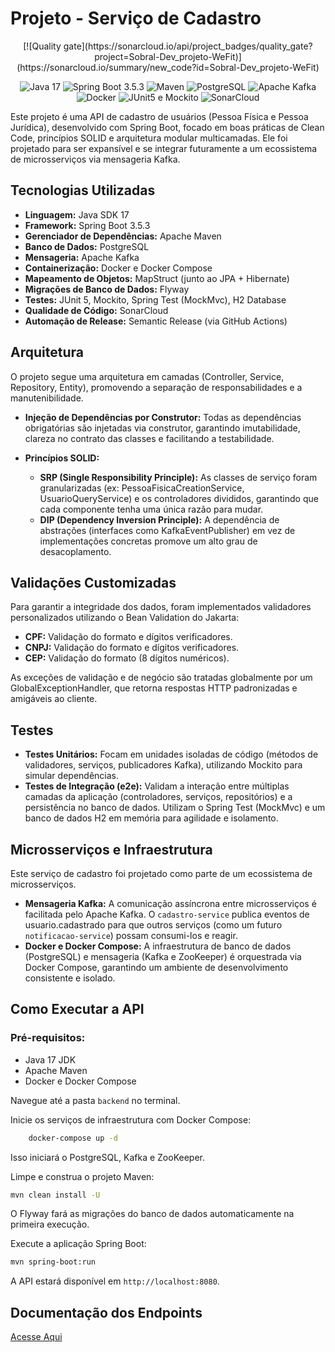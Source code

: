 # Projeto - Serviço de Cadastro

<p align="center">
[![Quality gate](https://sonarcloud.io/api/project_badges/quality_gate?project=Sobral-Dev_projeto-WeFit)](https://sonarcloud.io/summary/new_code?id=Sobral-Dev_projeto-WeFit)
</p>

<p align="center">
<img src="https://img.shields.io/badge/Backend%20Language-Java%2017-orange?style=for-the-badge&logo=java" alt="Java 17">
<img src="https://img.shields.io/badge/Backend%20Framework-SpringBoot%203.5.3-green?style=for-the-badge&logo=spring" alt="Spring Boot 3.5.3">
<img src="https://img.shields.io/badge/Gerenciador%20de%20Dependências-Maven-purple?style=for-the-badge&logo=apache-maven" alt="Maven">
<img src="https://img.shields.io/badge/Banco%20de%20Dados-PostgreSQL-blue?style=for-the-badge&logo=postgresql" alt="PostgreSQL">
<img src="https://img.shields.io/badge/Mensageria-Apache%20Kafka-red?style=for-the-badge&logo=apache-kafka" alt="Apache Kafka">
<img src="https://img.shields.io/badge/Containerização-Docker%20e%20Docker%20Compose-blueviolet?style=for-the-badge&logo=docker" alt="Docker">
<img src="https://img.shields.io/badge/Testes-JUnit5%20e%20Mockito-red?style=for-the-badge&logo=junit5" alt="JUnit5 e Mockito">
<img src="https://img.shields.io/badge/Qualidade%20de%20Código-SonarCloud-yellowgreen?style=for-the-badge&logo=sonarcloud" alt="SonarCloud">
</p>

Este projeto é uma API de cadastro de usuários (Pessoa Física e Pessoa Jurídica), desenvolvido com Spring Boot, focado em boas práticas de Clean Code, princípios SOLID e arquitetura modular multicamadas. Ele foi projetado para ser expansível e se integrar futuramente a um ecossistema de microsserviços via mensageria Kafka.

## Tecnologias Utilizadas

- **Linguagem:** Java SDK 17
- **Framework:** Spring Boot 3.5.3
- **Gerenciador de Dependências:** Apache Maven
- **Banco de Dados:** PostgreSQL
- **Mensageria:** Apache Kafka
- **Containerização:** Docker e Docker Compose
- **Mapeamento de Objetos:** MapStruct (junto ao JPA + Hibernate)
- **Migrações de Banco de Dados:** Flyway
- **Testes:** JUnit 5, Mockito, Spring Test (MockMvc), H2 Database
- **Qualidade de Código:** SonarCloud
- **Automação de Release:** Semantic Release (via GitHub Actions)

## Arquitetura

O projeto segue uma arquitetura em camadas (Controller, Service, Repository, Entity), promovendo a separação de responsabilidades e a manutenibilidade.

- **Injeção de Dependências por Construtor:** Todas as dependências obrigatórias são injetadas via construtor, garantindo imutabilidade, clareza no contrato das classes e facilitando a testabilidade.

- **Princípios SOLID:**

  - **SRP (Single Responsibility Principle):** As classes de serviço foram granularizadas (ex: PessoaFisicaCreationService, UsuarioQueryService) e os controladores divididos, garantindo que cada componente tenha uma única razão para mudar.
  - **DIP (Dependency Inversion Principle):** A dependência de abstrações (interfaces como KafkaEventPublisher) em vez de implementações concretas promove um alto grau de desacoplamento.

## Validações Customizadas

Para garantir a integridade dos dados, foram implementados validadores personalizados utilizando o Bean Validation do Jakarta:

- **CPF:** Validação do formato e dígitos verificadores.
- **CNPJ:** Validação do formato e dígitos verificadores.
- **CEP:** Validação do formato (8 dígitos numéricos).

As exceções de validação e de negócio são tratadas globalmente por um GlobalExceptionHandler, que retorna respostas HTTP padronizadas e amigáveis ao cliente.

## Testes

- **Testes Unitários:** Focam em unidades isoladas de código (métodos de validadores, serviços, publicadores Kafka), utilizando Mockito para simular dependências.
- **Testes de Integração (e2e):** Validam a interação entre múltiplas camadas da aplicação (controladores, serviços, repositórios) e a persistência no banco de dados. Utilizam o Spring Test (MockMvc) e um banco de dados H2 em memória para agilidade e isolamento.

## Microsserviços e Infraestrutura

Este serviço de cadastro foi projetado como parte de um ecossistema de microsserviços.

- **Mensageria Kafka:** A comunicação assíncrona entre microsserviços é facilitada pelo Apache Kafka. O `cadastro-service` publica eventos de usuario.cadastrado para que outros serviços (como um futuro `notificacao-service`) possam consumi-los e reagir.
- **Docker e Docker Compose:** A infraestrutura de banco de dados (PostgreSQL) e mensageria (Kafka e ZooKeeper) é orquestrada via Docker Compose, garantindo um ambiente de desenvolvimento consistente e isolado.

## Como Executar a API

### Pré-requisitos:

- Java 17 JDK
- Apache Maven
- Docker e Docker Compose

Navegue até a pasta `backend` no terminal.

Inicie os serviços de infraestrutura com Docker Compose:

```bash
    docker-compose up -d
```
Isso iniciará o PostgreSQL, Kafka e ZooKeeper.

Limpe e construa o projeto Maven:

```bash
mvn clean install -U
```
O Flyway fará as migrações do banco de dados automaticamente na primeira execução.

Execute a aplicação Spring Boot:
```bash
mvn spring-boot:run
```

A API estará disponível em `http://localhost:8080`.

## Documentação dos Endpoints

[Acesse Aqui](#)

